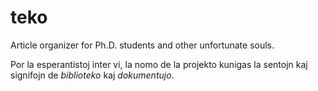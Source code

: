 # teko
Article organizer for Ph.D. students and other unfortunate souls.

Por la esperantistoj inter vi, la nomo de la projekto kunigas la sentojn kaj signifojn de _biblioteko_ kaj _dokumentujo_. 
